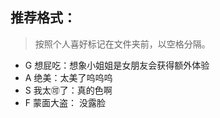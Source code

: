 ## 推荐格式：

> 按照个人喜好标记在文件夹前，以空格分隔。

- G 想屁吃：想象小姐姐是女朋友会获得额外体验
- A 绝美：太美了呜呜呜
- S 我太🉑了：真的色啊
- F 蒙面大盗： 没露脸

